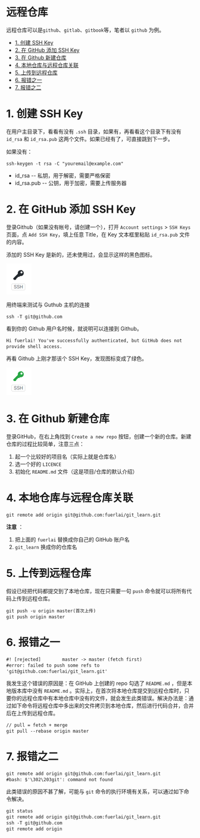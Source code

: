 远程仓库
======

远程仓库可以是`github`、`gitlab`、`gitbook`等，笔者以 `github` 为例。
<!-- TOC -->

- [1. 创建 SSH Key](#1-创建-ssh-key)
- [2. 在 GitHub 添加 SSH Key](#2-在-github-添加-ssh-key)
- [3. 在 Github 新建仓库](#3-在-github-新建仓库)
- [4. 本地仓库与远程仓库关联](#4-本地仓库与远程仓库关联)
- [5. 上传到远程仓库](#5-上传到远程仓库)
- [6. 报错之一](#6-报错之一)
- [7. 报错之二](#7-报错之二)

<!-- /TOC -->
# 1. 创建 SSH Key

在用户主目录下，看看有没有 `.ssh` 目录，如果有，再看看这个目录下有没有 `id_rsa`  和 `id_rsa.pub` 这两个文件。如果已经有了，可直接跳到下一步。

如果没有：

```ssh
ssh-keygen -t rsa -C "youremail@example.com"
```

* id_rsa -- 私钥，用于解密，需要严格保密
* id_rsa.pub -- 公钥，用于加密，需要上传服务器

# 2. 在 GitHub 添加 SSH Key

登录Github（如果没有帐号，请创建一个），打开 `Account settings` > `SSH Keys` 页面，点 `Add SSH Key`，填上任意 Title，在 Key 文本框里粘贴 `id_rsa.pub` 文件的内容。

添加的 SSH Key 是新的，还未使用过，会显示这样的黑色图标。

![新增加的 SSH Key 是黑色的](assets/key1.png)

用终端来测试与 Guthub 主机的连接

```git
ssh -T git@github.com
```

看到你的 Github 用户名时候，就说明可以连接到 Github。

```git
Hi fuerlai! You've successfully authenticated, but GitHub does not provide shell access.
```

再看 Github 上刚才那该个 SSH Key，发现图标变成了绿色。

![在使用的 SSH Key 是绿色的](assets/key2.png)

# 3. 在 Github 新建仓库

登录GitHub，在右上角找到 `Create a new repo` 按钮，创建一个新的仓库。新建仓库的过程比较简单，注意三点：

1. 起一个比较好的项目名（实际上就是仓库名）
2. 选一个好的 `LICENCE`
3. 初始化 `README.md` 文件（这是项目/仓库的默认介绍）

# 4. 本地仓库与远程仓库关联

```git
git remote add origin git@github.com:fuerlai/git_learn.git
```

**注意** ：
1. 把上面的 `fuerlai` 替换成你自己的 GitHub 账户名
2. `git_learn` 换成你的仓库名

# 5. 上传到远程仓库

假设已经把代码都提交到了本地仓库，现在只需要一句 `push` 命令就可以将所有代码上传到远程仓库。

```git
git push -u origin master(首次上传)
git push origin master
```

# 6. 报错之一

```git
#! [rejected]        master -> master (fetch first)
#error: failed to push some refs to 'git@github.com:fuerlai/git_learn.git'
```

我发生这个错误的原因是：在 GitHub 上创建的 repo 勾选了 `README.md` ，但是本地版本库中没有 `README.md` 。实际上，在首次将本地仓库提交到远程仓库时，只要你的远程仓库中有本地仓库中没有的文件，就会发生此类错误。解决办法是：通过如下命令将远程仓库中多出来的文件拷贝到本地仓库，然后进行代码合并，合并后在上传到远程仓库。

```git
// pull = fetch + merge
git pull --rebase origin master
```

# 7. 报错之二

```git
git remote add origin git@github.com:fuerlai/git_learn.git
#bash: $'\302\203git': command not found
```

此类错误的原因不甚了解，可能与 `git` 命令的执行环境有关系，可以通过如下命令解决。

```git
git status
git remote add origin git@github.com:fuerlai/git_learn.git
ssh -T git@github.com
git remote add origin
```
